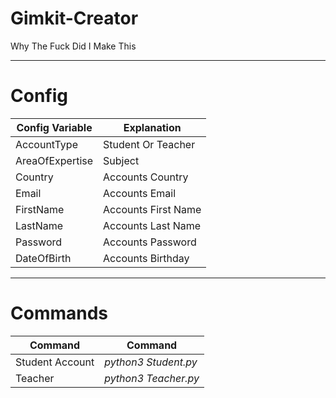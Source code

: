 # Gimkit-Creator
Why The Fuck Did I Make This

---

# Config

| Config Variable | Explanation | 
| --- | --- | 
| AccountType | Student Or Teacher | 
| AreaOfExpertise | Subject | 
| Country | Accounts Country |
| Email | Accounts Email | 
| FirstName | Accounts First Name | 
| LastName | Accounts Last Name |
| Password | Accounts Password | 
| DateOfBirth | Accounts Birthday | 

---

# Commands

| Command | Command | 
| --- | --- | 
| Student Account | *python3 Student.py* | 
| Teacher | *python3 Teacher.py* | 

